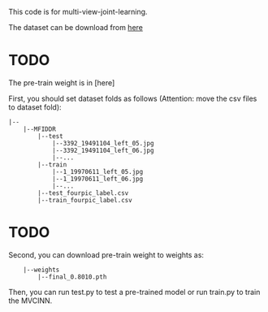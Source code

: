 This code is for multi-view-joint-learning.

The dataset can be download from [here](https://github.com/mfiddr/MFIDDR)
# TODO
The pre-train weight is in [here]


First, you should set dataset folds as follows (Attention: move the csv files to dataset fold):
```
|--
    |--MFIDDR
        |--test
            |--3392_19491104_left_05.jpg
            |--3392_19491104_left_06.jpg
            |--...
        |--train
            |--1_19970611_left_05.jpg
            |--1_19970611_left_06.jpg
            |--...
        |--test_fourpic_label.csv
        |--train_fourpic_label.csv

```
# TODO     
Second, you can download pre-train weight to weights as:
```
    |--weights
        |--final_0.8010.pth
```

Then, you can run test.py to test a pre-trained model or run train.py to train the MVCINN.